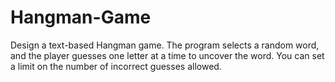 # Hangman-Game
Design a  text-based Hangman game. The program selects a random word, and the player guesses one letter at a time to uncover the word. You can set a limit on the number of incorrect guesses allowed.
